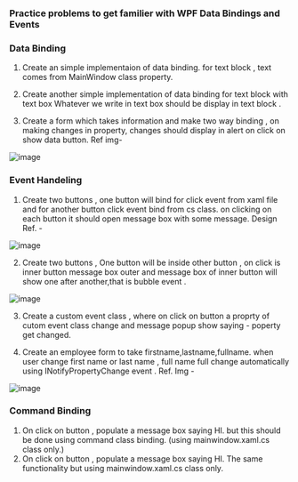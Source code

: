 ### Practice problems to get familier with WPF Data Bindings and Events

### Data Binding
1. Create an simple implementaion of data binding. for text block , text comes from MainWindow class property.

2. Create another simple implementation of data binding for text block with text box Whatever we write in text box should be display in text block .

3. Create a form which takes information and make two way binding , on making changes in property, changes should display in alert on click on show data button. Ref img-

 ![image](https://github.com/codewithheeren/.Net/assets/87074236/39bca77c-8391-471d-8e77-106f02bdfcb3) 

### Event Handeling
1. Create two buttons , one button will bind for click event from xaml file and for another button click event bind from cs class. 
on clicking on each button it should open message box with some message. Design Ref. -

![image](https://github.com/codewithheeren/.Net/assets/87074236/a86a1980-73f6-4653-88f2-3a88e65cc790)


2. Create two buttons , One button will be inside other button , on click is inner button message box outer and message box of inner button will show one after another,that is bubble event .

![image](https://github.com/codewithheeren/.Net/assets/87074236/8293c30b-ff5d-4f74-92d6-d3ec6c13b6fd)

   
3. Create a custom event class , where on click on button a proprty of cutom event class change and message popup show saying - poperty get changed.

4. Create an employee form to take firstname,lastname,fullname. when user change first name or last name , full name full change automatically using INotifyPropertyChange event . Ref. Img -

![image](https://github.com/codewithheeren/.Net/assets/87074236/30675eb8-2c8c-471a-b643-fb198a6c15ef)  


 ### Command Binding

 1. On click on button , populate a message box saying HI. but this should be done using command class binding. (using mainwindow.xaml.cs class only.)
 2. On click on button , populate a message box saying HI. The same functionality but using mainwindow.xaml.cs class only.
